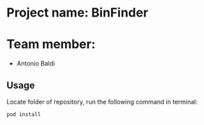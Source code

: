 
# Project name: BinFinder

# Team member:
- Antonio Baldi



## Usage

Locate folder of repository, run the following command in terminal:

``` bash
pod install 
```

